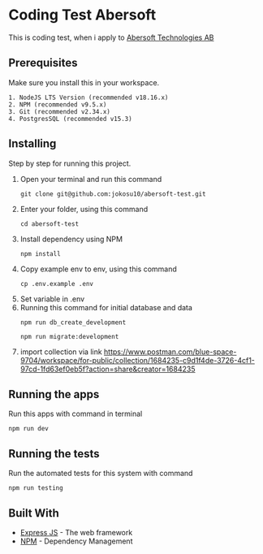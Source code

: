 # Coding Test Abersoft

This is coding test, when i apply to [Abersoft Technologies AB](https://www.abersoft.se/)

## Prerequisites

Make sure you install this in your workspace.

```
1. NodeJS LTS Version (recommended v18.16.x)
2. NPM (recommended v9.5.x)
3. Git (recommended v2.34.x)
4. PostgresSQL (recommended v15.3)
```

## Installing

Step by step for running this project.

1. Open your terminal and run this command 
   ```
   git clone git@github.com:jokosu10/abersoft-test.git
   ```
2. Enter your folder, using this command
   ```
   cd abersoft-test
   ```
3. Install dependency using NPM
   ```
   npm install
   ```
4. Copy example env to env, using this command
   ```
   cp .env.example .env
   ```
5. Set variable in .env
6. Running this command for initial database and data
   ```
   npm run db_create_development
   ```
   ```
   npm run migrate:development
   ```
7. import collection via link 
   https://www.postman.com/blue-space-9704/workspace/for-public/collection/1684235-c9d1f4de-3726-4cf1-97cd-1fd63ef0eb5f?action=share&creator=1684235


## Running the apps
Run this apps with command in terminal
```
npm run dev
```

## Running the tests

Run the automated tests for this system with command
```
npm run testing
```

## Built With

* [Express JS](https://expressjs.com/) - The web framework
* [NPM](https://www.npmjs.com/) - Dependency Management
